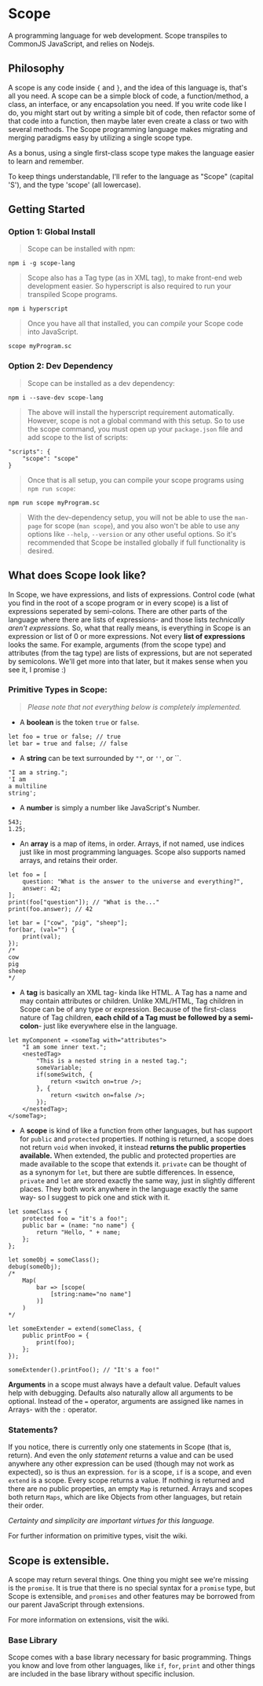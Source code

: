 # Scope
A programming language for web development. Scope transpiles to CommonJS JavaScript, and relies on Nodejs.

## Philosophy
A scope is any code inside `{` and `}`, and the idea of this language is, that's all you need. A scope can be a simple block of code, a function/method, a class, an interface, or any encapsolation you need. If you write code like I do, you might start out by writing a simple bit of code, then refactor some of that code into a function, then maybe later even create a class or two with several methods. The Scope programming language makes migrating and merging paradigms easy by utilizing a single scope type.

As a bonus, using a single first-class scope type makes the language easier to learn and remember.

To keep things understandable, I'll refer to the language as "Scope" (capital 'S'), and the type 'scope' (all lowercase).

## Getting Started
### Option 1: Global Install
>Scope can be installed with npm:
>
	npm i -g scope-lang
>
>Scope also has a Tag type (as in XML tag), to make front-end web development easier. So hyperscript is also required to run your transpiled Scope programs.
>	
	npm i hyperscript
>
>Once you have all that installed, you can *compile* your Scope code into JavaScript.
>	
	scope myProgram.sc

### Option 2: Dev Dependency
>Scope can be installed as a dev dependency:
>
	npm i --save-dev scope-lang
>
>The above will install the hyperscript requirement automatically. However, scope is not a global command with this setup. So to use the scope command, you must open up your `package.json` file and add scope to the list of scripts:
>
	"scripts": {
		"scope": "scope"
	}
>
>Once that is all setup, you can compile your scope programs using `npm run scope`:
>
	npm run scope myProgram.sc
>
>With the dev-dependency setup, you will not be able to use the `man-page` for scope (`man scope`), and you also won't be able to use any options like `--help`, `--version` or any other useful options. So it's recommended that Scope be installed globally if full functionality is desired.

## What does Scope look like?
In Scope, we have expressions, and lists of expressions. Control code (what you find in the root of a scope program or in every scope) is a list of expressions seperated by semi-colons. There are other parts of the language where there are lists of expressions- and those lists *technically aren't expressions.* So, what that really means, is everything in Scope is an expression or list of 0 or more expressions. Not every **list of expressions** looks the same. For example, arguments (from the scope type) and attributes (from the tag type) are lists of expressions, but are not seperated by semicolons. We'll get more into that later, but it makes sense when you see it, I promise :)


### Primitive Types in Scope:
>*Please note that not everything below is completely implemented.*

* A **boolean** is the token `true` or `false`.
```
let foo = true or false; // true
let bar = true and false; // false
```

* A **string** can be text surrounded by `""`, or `''`, or ``.
```
"I am a string.";
'I am
a multiline
string';
```
	
* A **number** is simply a number like JavaScript's Number.
```
543;
1.25;
```

* An **array** is a map of items, in order. Arrays, if not named, use indices just like in most programming languages. Scope also supports named arrays, and retains their order. 
```
let foo = [
	question: "What is the answer to the universe and everything?",
	answer: 42;
];
print(foo["question"]); // "What is the..."
print(foo.answer); // 42 

let bar = ["cow", "pig", "sheep"];
for(bar, (val="") {
	print(val);
});
/*
cow
pig
sheep
*/
```
	
* A **tag** is basically an XML tag- kinda like HTML. A Tag has a name and may contain attributes or children. Unlike XML/HTML, Tag children in Scope can be of any type or expression. Because of the first-class nature of Tag children, **each child of a Tag must be followed by a semi-colon**- just like everywhere else in the language. 
```	
let myComponent = <someTag with="attributes">
	"I am some inner text.";
	<nestedTag>
		"This is a nested string in a nested tag.";
		someVariable;
		if(someSwitch, {
			return <switch on=true />;
		}, {
			return <switch on=false />;
		});
	</nestedTag>;
</someTag>;
```
* A **scope** is kind of like a function from other languages, but has support for `public` and `protected` properties. If nothing is returned, a scope does not return `void` when invoked, it instead **returns the public properties available.** When extended, the public and protected properties are made available to the scope that extends it. `private` can be thought of as a synonym for `let`, but there are subtle differences. In essence, `private` and `let` are stored exactly the same way, just in slightly different places. They both work anywhere in the language exactly the same way- so I suggest to pick one and stick with it.
```
let someClass = {
	protected foo = "it's a foo!";
	public bar = (name: "no name") {
		return "Hello, " + name;
	};
};

let someObj = someClass();
debug(someObj);
/*
	Map(
		bar => [scope(
			[string:name="no name"]
		)]
	)
*/

let someExtender = extend(someClass, {
	public printFoo = {
		print(foo);
	};
});

someExtender().printFoo(); // "It's a foo!"
```
**Arguments** in a scope must always have a default value. Default values help with debugging. Defaults also naturally allow all arguments to be optional. Instead of the `=` operator, arguments are assigned like names in Arrays- with the `:` operator. 

### Statements?
If you notice, there is currently only one statements in Scope (that is, return). And even the only *statement* returns a value and can be used anywhere any other expression can be used (though may not work as expected), so is thus an expression. `for` is a scope, `if` is a scope, and even `extend` is a scope. Every scope returns a value. If nothing is returned and there are no public properties, an empty `Map` is returned. Arrays and scopes both return `Maps`, which are like Objects from other languages, but retain their order. 

*Certainty and simplicity are important virtues for this language.*

For further information on primitive types, visit the wiki.

## Scope is extensible.
A scope may return several things. One thing you might see we're missing is the `promise`. It is true that there is no special syntax for a `promise` type, but Scope is extensible, and `promises` and other features may be borrowed from our parent JavaScript through extensions.

For more information on extensions, visit the wiki.

### Base Library
Scope comes with a base library necessary for basic programming. Things you know and love from other languages, like `if`, `for`, `print` and other things are included in the base library without specific inclusion.





